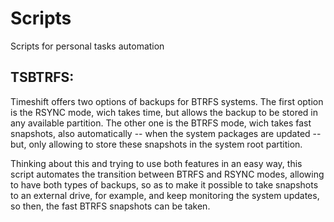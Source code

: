 # Scripts
Scripts for personal tasks automation

## TSBTRFS:
Timeshift offers two options of backups for BTRFS systems. The first
option is the RSYNC mode, wich takes time, but allows the backup to be
stored in any available partition. The other one is the BTRFS mode, wich
takes fast snapshots, also automatically -- when the system packages are
updated -- but, only allowing to store these snapshots in the system root
partition.

Thinking about this and trying to use both features in an easy way, this script
automates the transition between BTRFS and RSYNC modes, allowing to have both
types of backups, so as to make it possible to take snapshots to an external
drive, for example, and keep monitoring the system updates, so then, the fast
BTRFS snapshots can be taken.
